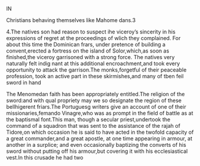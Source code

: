 IN  

Christians behaving themselves like Mahome dans.3  

4.The natives son had reason to suspect ihe viceroy’s sincerity in his expressions of regret at the proceedings of wlich they complained. For about this time the Dominican frars, under pretence of building a convent,erected a fortress on the island of Solor,which,as soon as finished,the viceroy garrisoned with a strong force. The natives very naturally felt indig nant at this additional encroachment,and took every opportunity to attack the garrison.The monks,forgetful of their peaceable profession, took an active part in these skirmishes,and many of tben feil sword in hand  

The Menomedan faith has been appropriately entitled.The religion of the sword:and with qual propriety may we so designate the region of these bellhigerent friars.The Portuguesg writers give an account of one of their missionaries,femando Vinagre,who was as prompt in the field of battle as at the baptismal font.This man, though a secular priest,undertook the command of a squadron that was sent to the assistance of the rajah of Tidore,on which occasion he is said to have acted in the twofold capacity of a great commander,and a great apostle, at one time appearing in armour, at another in a surplice; and even occasionally baptizing the converts of his sword without putting off his armour,but covering it with his ecclesiastical vest.In this crusade he had two  